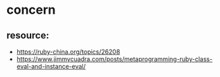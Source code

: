 # concern

## resource:
+ https://ruby-china.org/topics/26208
+ https://www.jimmycuadra.com/posts/metaprogramming-ruby-class-eval-and-instance-eval/